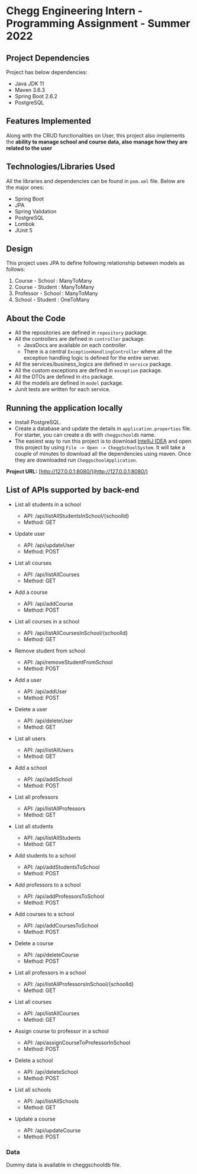 # Chegg Engineering Intern - Programming Assignment - Summer 2022

## Project Dependencies

Project has below dependencies:
- Java JDK 11
- Maven 3.6.3
- Spring Boot 2.6.2
- PostgreSQL

## Features Implemented

Along with the CRUD functionalities on User, this project also implements the **ability to manage school and course data, also manage how they are related to the user** 

## Technologies/Libraries Used
All the libraries and dependencies can be found in `pom.xml` file. Below are the major ones:

- Spring Boot
- JPA
- Spring Validation
- PostgreSQL
- Lombok
- JUnit 5

## Design
This project uses JPA to define following relationship between models as follows:
  1. Course - School : ManyToMany
  2. Course - Student : ManyToMany
  3. Professor - School : ManyToMany
  4. School - Student : OneToMany

## About the Code

- All the repositories are defined in `repository` package.
- All the controllers are defined in `controller` package.
  - JavaDocs are available on each controller.
  - There is a central `ExceptionHandlingController` where all the exception handling logic is defined for the entire server.
- All the services/business_logics are defined in `service` package.
- All the custom exceptions are defined in `exception` package.
- All the DTOs are defined in `dto` package.
- All the models are defined in `model` package.
- Junit tests are written for each service.

## Running the application locally
- Install PostgreSQL.
- Create a database and update the details in `application.properties` file. For starter, you can create a db with `cheggschooldb` name.
- The easiest way to run this project is to download [IntelliJ IDEA](https://www.jetbrains.com/idea/download/) and open this project by using `File -> Open -> CheggSchoolSystem`. It will take a couple of minutes to download all the dependencies using maven. Once they are downloaded run `CheggschoolApplication`.

**Project URL:** [http://127.0.0.1:8080/](http://127.0.0.1:8080/)

## List of APIs supported by back-end
- List all students in a school
  - API: /api/listAllStudentsInSchool/{schoolId}
  - Method: GET

- Update user
  - API: /api/updateUser
  - Method: POST

- List all courses
  - API: /api/listAllCourses
  - Method: GET

- Add a course
  - API: /api/addCourse
  - Method: POST

- List all courses in a school
  - API: /api/listAllCoursesInSchool/{schoolId}
  - Method: GET

- Remove student from school
  - API: /api/removeStudentFromSchool
  - Method: POST

- Add a user
  - API: /api/addUser
  - Method: POST

- Delete a user
  - API: /api/deleteUser
  - Method: GET

- List all users
  - API: /api/listAllUsers
  - Method: GET

- Add a school
  - API: /api/addSchool
  - Method: POST

- List all professors
  - API: /api/listAllProfessors
  - Method: GET

- List all students
  - API: /api/listAllStudents
  - Method: GET

- Add students to a school
  - API: /api/addStudentsToSchool
  - Method: POST

- Add professors to a school
  - API: /api/addProfessorsToSchool
  - Method: POST

- Add courses to a school
  - API: /api/addCoursesToSchool
  - Method: POST

- Delete a course
  - API: /api/deleteCourse
  - Method: POST

- List all professors in a school
  - API: /api/listAllProfessorsInSchool/{schoolId}
  - Method: GET

- List all courses
  - API: /api/listAllCourses
  - Method: GET

- Assign course to professor in a school
  - API: /api/assignCourseToProfessorInSchool
  - Method: POST

- Delete a school
  - API: /api/deleteSchool
  - Method: POST

- List all schools
  - API: /api/listAllSchools
  - Method: GET

- Update a course
  - API: /api/updateCourse
  - Method: POST

### Data
Dummy data is available in cheggschooldb file.



